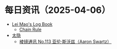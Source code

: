 ﻿# 每日资讯（2025-04-06）

- [Lei Mao's Log Book](https://leimao.github.io/atom.xml)
  - [Chain Rule](https://leimao.github.io/blog/Chain-Rule/)
- [太隐](https://wangyurui.com/feed.xml)
  - [棱镜通讯 No.113 亚伦·斯沃兹（Aaron Swartz）](https://wangyurui.com/posts/leng-jing-tong-xun-no-113-ya-lun-si-wo-zi-aaron-e760e0ca)
